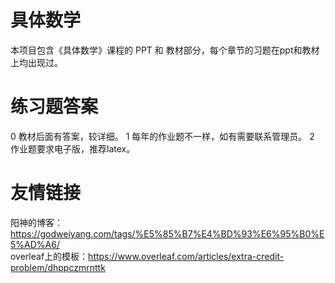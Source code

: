 # 具体数学

本项目包含《具体数学》课程的 PPT 和 教材部分，每个章节的习题在ppt和教材上均出现过。

# 练习题答案
0 教材后面有答案，较详细。
1 每年的作业题不一样，如有需要联系管理员。
2 作业题要求电子版，推荐latex。
# 友情链接
阳神的博客：https://godweiyang.com/tags/%E5%85%B7%E4%BD%93%E6%95%B0%E5%AD%A6/ <br>
overleaf上的模板：https://www.overleaf.com/articles/extra-credit-problem/dhppczmrnttk
